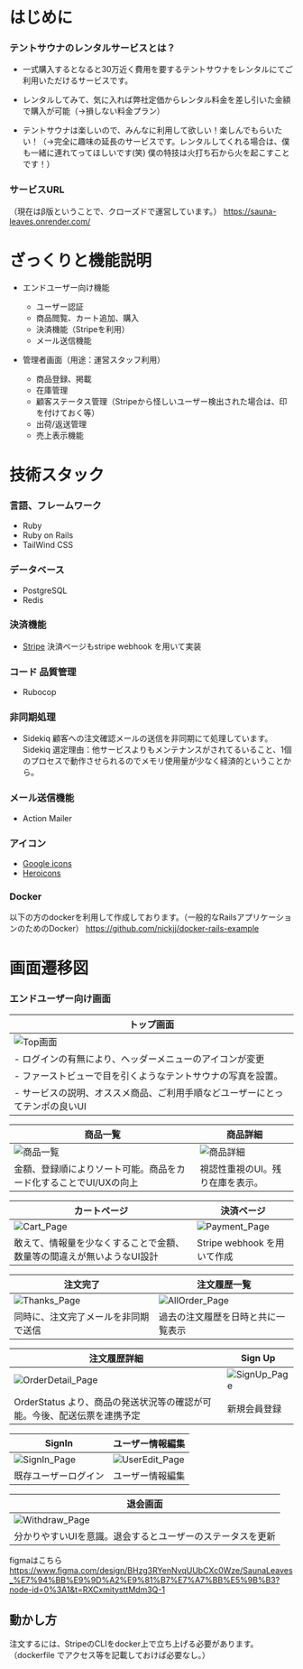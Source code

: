 # はじめに
### テントサウナのレンタルサービスとは？
- 一式購入するとなると30万近く費用を要するテントサウナをレンタルにてご利用いただけるサービスです。
- レンタルしてみて、気に入れば弊社定価からレンタル料金を差し引いた金額で購入が可能（→損しない料金プラン）

- テントサウナは楽しいので、みんなに利用して欲しい！楽しんでもらいたい！（→完全に趣味の延長のサービスです。レンタルしてくれる場合は、僕も一緒に連れてってほしいです(笑) 僕の特技は火打ち石から火を起こすことです！）

### サービスURL
（現在はβ版ということで、クローズドで運営しています。）
https://sauna-leaves.onrender.com/

# ざっくりと機能説明
- エンドユーザー向け機能
  - ユーザー認証
  - 商品閲覧、カート追加、購入
  - 決済機能（Stripeを利用）
  - メール送信機能

- 管理者画面（用途：運営スタッフ利用）
  - 商品登録、掲載
  - 在庫管理
  - 顧客ステータス管理（Stripeから怪しいユーザー検出された場合は、印を付けておく等）
  - 出荷/返送管理
  - 売上表示機能

# 技術スタック

### 言語、フレームワーク
- Ruby
- Ruby on Rails
- TailWind CSS

### データベース
- PostgreSQL
- Redis

### 決済機能
- [Stripe](https://stripe.com/docs/api)
 決済ページもstripe webhook を用いて実装

### コード 品質管理
- Rubocop

### 非同期処理
- Sidekiq
顧客への注文確認メールの送信を非同期にて処理しています。
Sidekiq 選定理由：他サービスよりもメンテナンスがされてるいること、1個のプロセスで動作させられるのでメモリ使用量が少なく経済的ということから。

### メール送信機能
- Action Mailer

### アイコン
- [Google icons](https://fonts.google.com/icons)
- [Heroicons](https://heroicons.com/)

### Docker
以下の方のdockerを利用して作成しております。（一般的なRailsアプリケーションのためのDocker）
https://github.com/nickjj/docker-rails-example

# 画面遷移図
### エンドユーザー向け画面
| トップ画面 | 
| ---- |
| ![Top画面](https://github.com/Yuutamu/Sauna-Leaves-forShare/assets/143495920/2987dae1-48ab-4f2c-bd39-a06d8315a67a) |
| - ログインの有無により、ヘッダーメニューのアイコンが変更 |
| - ファーストビューで目を引くようなテントサウナの写真を設置。 |
| - サービスの説明、オススメ商品、ご利用手順などユーザーにとってテンポの良いUI |

| 商品一覧 | 商品詳細 |
| ---- | ---- |
| ![商品一覧](https://github.com/Yuutamu/Sauna-Leaves-forShare/assets/143495920/97e86941-e678-447d-9aa2-3d9ee66d4963)| ![商品詳細](https://github.com/Yuutamu/Sauna-Leaves-forShare/assets/143495920/9862a88a-624d-48f6-920f-79982843756f) |
| 金額、登録順によりソート可能。商品をカード化することでUI/UXの向上 | 視認性重視のUI。残り在庫を表示。 |

| カートページ | 決済ページ |
| ---- | ---- |
| ![Cart_Page](https://github.com/Yuutamu/Sauna-Leaves-forShare/assets/143495920/a1bc44e1-f405-4058-b840-0ab09e8bfd87)| ![Payment_Page](https://github.com/Yuutamu/Sauna-Leaves-forShare/assets/143495920/163c3263-7bde-4e58-abb6-4c9a74c80ee1) |
| 敢えて、情報量を少なくすることで金額、数量等の間違えが無いようなUI設計 | Stripe webhook を用いて作成 |

| 注文完了 | 注文履歴一覧 |
| ---- | ---- |
| ![Thanks_Page](https://github.com/Yuutamu/Sauna-Leaves-forShare/assets/143495920/e7aa4e67-56b2-4be5-81f1-cd154549413b)| ![AllOrder_Page](https://github.com/Yuutamu/Sauna-Leaves-forShare/assets/143495920/61231f7a-1465-485e-a83b-8133f82bdf15) |
| 同時に、注文完了メールを非同期で送信 | 過去の注文履歴を日時と共に一覧表示 |

| 注文履歴詳細 | Sign Up |
| ---- | ---- |
| ![OrderDetail_Page](https://github.com/Yuutamu/Sauna-Leaves-forShare/assets/143495920/32def142-cbfa-4043-9834-967aad43ea16)| ![SignUp_Page](https://github.com/Yuutamu/Sauna-Leaves-forShare/assets/143495920/5d1ad1c4-5be5-4502-9ec2-02f90ac33b9e) |
| OrderStatus より、商品の発送状況等の確認が可能。今後、配送伝票を連携予定 | 新規会員登録 |

| SignIn | ユーザー情報編集 |
| ---- | ---- |
| ![SignIn_Page](https://github.com/Yuutamu/Sauna-Leaves-forShare/assets/143495920/351b02df-a5db-430f-b94e-6a8d13c16f49)| ![UserEdit_Page](https://github.com/Yuutamu/Sauna-Leaves-forShare/assets/143495920/992b66c5-dd2c-4d0d-b0b7-02353df24c68) |
| 既存ユーザーログイン | ユーザー情報編集 |

| 退会画面 |
| ---- |
| ![Withdraw_Page](https://github.com/Yuutamu/Sauna-Leaves-forShare/assets/143495920/d11bcd42-eee0-4a53-90de-29fbf89bce30) |
| 分かりやすいUIを意識。退会するとユーザーのステータスを更新 |


figmaはこちら
https://www.figma.com/design/BHzg3RYenNvqUUbCXc0Wze/SaunaLeaves_%E7%94%BB%E9%9D%A2%E9%81%B7%E7%A7%BB%E5%9B%B3?node-id=0%3A1&t=RXCxmitysttMdm3Q-1

## 動かし方
注文するには、StripeのCLIをdocker上で立ち上げる必要があります。
（dockerfile でアクセス等を記載しておけば必要なし。）

